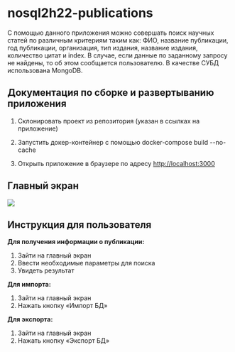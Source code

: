 # nosql2h22-publications
С помощью данного приложения можно совершать поиск научных статей по различным критериям таким как: ФИО, название публикации, год публикации, организация, тип издания, название издания, количество цитат и index. В случае, если данные по заданному запросу не найдены, то об этом сообщается пользователю. В качестве СУБД использована MongoDB.

## Документация по сборке и развертыванию приложения

1. Склонировать проект из репозитория (указан в ссылках на приложение)
    
2. Запустить докер-контейнер с помощью docker-compose build --no-cache
    
3. Открыть приложение в браузере по адресу [http://localhost:3000](http://localhost:3000)
    
## Главный экран

![](https://i.ibb.co/BKhxRR0/2022-12-22-11-12-00.png)

## Инструкция для пользователя
**Для получения информации о публикации:**
1) Зайти на главный экран
2) Ввести необходимые параметры для поиска
3) Увидеть результат

**Для импорта:**
1) Зайти на главный экран
2) Нажать кнопку «Импорт БД»

**Для экспорта:**
1) Зайти на главный экран
2) Нажать кнопку «Экспорт БД»



